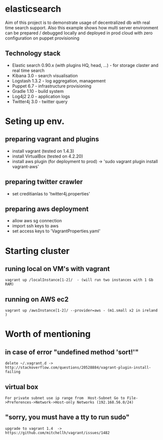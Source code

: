 elasticsearch
=============

Aim of this project is to demonstrate usage of decentralized db with real time search support. Also this example shows how multi server environment can be prepared / debugged locally and deployed in prod cloud with zero configuration on puppet provisioning 

Technology stack
-----------------
 * Elastic search 0.90.x (with plugins HQ, head, ...) - for storage claster and real time search  
 * Kibana 3.0 - search visualisation 
 * Logstash 1.3.2 - log aggregation, management
 * Puppet 6.7 - infrastructure provisioning
 * Gradle 1.10 - build system 
 * Log4j2 2.0 - application logs 
 * Twitter4j 3.0 - twitter query 
 

Seting up env. 
==============

preparing vagrant and plugins
-----------------------------
 * install vagrant (tested on 1.4.3)
 * install VirtualBox (tested on 4.2.20)
 * install aws plugin (for deployment to prod) 
	-> 'sudo vagrant plugin install vagrant-aws'

preparing twitter crawler 
-------------------------
 * set creditianlas to 'twitter4j.properties' 

preparing aws deployment 
------------------------ 
 * allow aws sg connection
 * import ssh keys to aws
 * set access keys to 'VagrantProperties.yaml' 

Starting cluster
=================

runing local on VM's with vagrant  
---------------------------------
	vagrant up /localInstance[1-2]/  - (will run two instances with 1 Gb RAM) 

running on AWS ec2 
------------------
	vagrant up /awsInstance[1-2]/ --provider=aws - (m1.small x2 in ireland )


Worth of mentioning 
===================

in case of error "undefined method 'sort!'"
-------------------------------------------
	delete ~/.vagrant.d -> http://stackoverflow.com/questions/20528884/vagrant-plugin-install-failing 

virtual box 
-----------
	For private subnet use ip range from  Host-Subnet Go to File->Preferences->Network->Host-only Networks (192.168.56.0/24)	
	
"sorry, you must have a tty to run sudo"
-----------------------------------------
	upgrade to vagrant 1.4  -> https://github.com/mitchellh/vagrant/issues/1482
